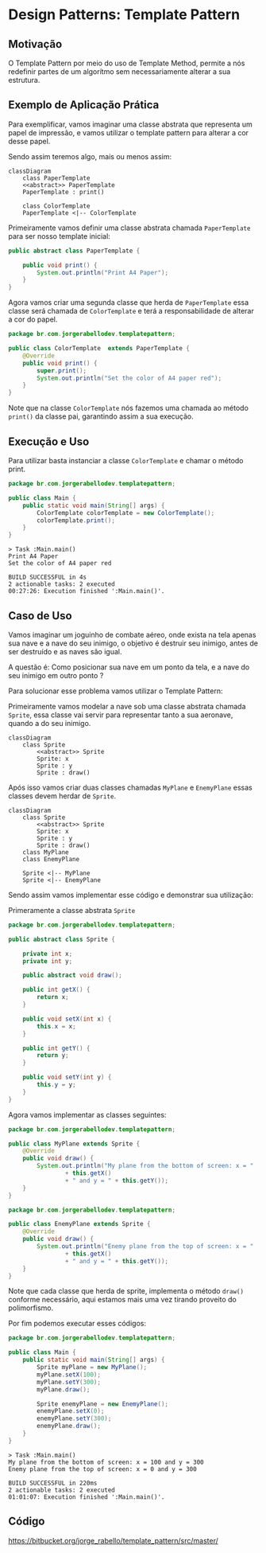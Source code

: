 # Design Patterns: Template Pattern

## Motivação

O Template Pattern por meio do uso de Template Method, permite a nós redefinir partes de um algorítmo sem necessariamente alterar a sua estrutura.

## Exemplo de Aplicação Prática

Para exemplificar, vamos imaginar uma classe abstrata que representa um papel de impressão, e vamos utilizar o template pattern para alterar a cor desse papel.

Sendo assim teremos algo, mais ou menos assim:

```mermaid
classDiagram
    class PaperTemplate
    <<abstract>> PaperTemplate
    PaperTemplate : print()

    class ColorTemplate
    PaperTemplate <|-- ColorTemplate
```

Primeiramente vamos definir uma classe abstrata chamada `PaperTemplate` para ser nosso template inicial:

```java
public abstract class PaperTemplate {

    public void print() {
        System.out.println("Print A4 Paper");
    }
}

```

Agora vamos criar uma segunda classe que herda de `PaperTemplate` essa classe será chamada de `ColorTemplate` e terá a responsabilidade de alterar a cor do papel.

```java
package br.com.jorgerabellodev.templatepattern;

public class ColorTemplate  extends PaperTemplate {
    @Override
    public void print() {
        super.print();
        System.out.println("Set the color of A4 paper red");
    }
}

```

Note que na classe `ColorTemplate` nós fazemos uma chamada ao método `print()` da classe pai, garantindo assim a sua execução.

## Execução e Uso

Para utilizar basta instanciar a classe `ColorTemplate` e chamar o método print.
```java
package br.com.jorgerabellodev.templatepattern;

public class Main {
    public static void main(String[] args) {
        ColorTemplate colorTemplate = new ColorTemplate();
        colorTemplate.print();
    }
}

```

```shell
> Task :Main.main()
Print A4 Paper
Set the color of A4 paper red

BUILD SUCCESSFUL in 4s
2 actionable tasks: 2 executed
00:27:26: Execution finished ':Main.main()'.
```

## Caso de Uso

Vamos imaginar um joguinho de combate aéreo, onde exista na tela apenas sua nave e a nave do seu inimigo, o objetivo é destruir seu inimigo, antes de ser destruído e as naves são igual.

A questão é: Como posicionar sua nave em um ponto da tela, e a nave do seu inimigo em outro ponto ?

Para solucionar esse problema vamos utilizar o Template Pattern:

Primeiramente vamos modelar a nave sob uma classe abstrata chamada `Sprite`, essa classe vai servir para representar tanto a sua aeronave, quando a do seu inimigo.

```mermaid
classDiagram
    class Sprite
        <<abstract>> Sprite
        Sprite: x
        Sprite : y
        Sprite : draw()
```

Após isso vamos criar duas classes chamadas `MyPlane` e `EnemyPlane` essas classes devem herdar de `Sprite`.

```mermaid
classDiagram
    class Sprite
        <<abstract>> Sprite
        Sprite: x
        Sprite : y
        Sprite : draw()
    class MyPlane
    class EnemyPlane

    Sprite <|-- MyPlane
    Sprite <|-- EnemyPlane
```

Sendo assim vamos implementar esse código e demonstrar sua utilização:

Primeramente a classe abstrata `Sprite`

```java
package br.com.jorgerabellodev.templatepattern;

public abstract class Sprite {

    private int x;
    private int y;

    public abstract void draw();

    public int getX() {
        return x;
    }

    public void setX(int x) {
        this.x = x;
    }

    public int getY() {
        return y;
    }

    public void setY(int y) {
        this.y = y;
    }
}

```

Agora vamos implementar as classes seguintes:

```java
package br.com.jorgerabellodev.templatepattern;

public class MyPlane extends Sprite {
    @Override
    public void draw() {
        System.out.println("My plane from the bottom of screen: x = "
                + this.getX()
                + " and y = " + this.getY());
    }
}

```

```java
package br.com.jorgerabellodev.templatepattern;

public class EnemyPlane extends Sprite {
    @Override
    public void draw() {
        System.out.println("Enemy plane from the top of screen: x = "
                + this.getX()
                + " and y = " + this.getY());
    }
}

```

Note que cada classe que herda de sprite, implementa o método `draw()` conforme necessário, aqui estamos mais uma vez tirando proveito do polimorfismo.

Por fim podemos executar esses códigos:

```java
package br.com.jorgerabellodev.templatepattern;

public class Main {
    public static void main(String[] args) {
        Sprite myPlane = new MyPlane();
        myPlane.setX(100);
        myPlane.setY(300);
        myPlane.draw();

        Sprite enemyPlane = new EnemyPlane();
        enemyPlane.setX(0);
        enemyPlane.setY(300);
        enemyPlane.draw();
    }
}

```

```shell
> Task :Main.main()
My plane from the bottom of screen: x = 100 and y = 300
Enemy plane from the top of screen: x = 0 and y = 300

BUILD SUCCESSFUL in 220ms
2 actionable tasks: 2 executed
01:01:07: Execution finished ':Main.main()'.
```

## Código
https://bitbucket.org/jorge_rabello/template_pattern/src/master/